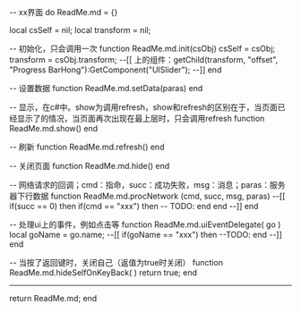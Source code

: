 ﻿-- xx界面
do
  ReadMe.md = {}

  local csSelf = nil;
  local transform = nil;

  -- 初始化，只会调用一次
  function ReadMe.md.init(csObj)
    csSelf = csObj;
    transform = csObj.transform;
    --[[
    上的组件：getChild(transform, "offset", "Progress BarHong"):GetComponent("UISlider");
    --]]
  end

  -- 设置数据
  function ReadMe.md.setData(paras)
  end

  -- 显示，在c#中。show为调用refresh，show和refresh的区别在于，当页面已经显示了的情况，当页面再次出现在最上层时，只会调用refresh
  function ReadMe.md.show()
  end

  -- 刷新
  function ReadMe.md.refresh()
  end

  -- 关闭页面
  function ReadMe.md.hide()
  end

  -- 网络请求的回调；cmd：指命，succ：成功失败，msg：消息；paras：服务器下行数据
  function ReadMe.md.procNetwork (cmd, succ, msg, paras)
    --[[
    if(succ == 0) then
      if(cmd == "xxx") then
        -- TODO:
      end
    end
    --]]
  end

  -- 处理ui上的事件，例如点击等
  function ReadMe.md.uiEventDelegate( go )
    local goName = go.name;
    --[[
    if(goName == "xxx") then
      --TODO:
    end
    --]]
  end

  -- 当按了返回键时，关闭自己（返值为true时关闭）
  function ReadMe.md.hideSelfOnKeyBack( )
    return true;
  end

  --------------------------------------------
  return ReadMe.md;
end
